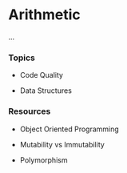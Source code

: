 # Arithmetic

...

### Topics

- Code Quality

- Data Structures


### Resources

- Object Oriented Programming

- Mutability vs Immutability

- Polymorphism

